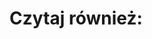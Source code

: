 <div
    data-type="article"
    data-id="2020-03-19-rozwoj-epidemii"
></div>

# Czytaj również:

<div
    data-type="teaser"
    data-id="naturalny-rozwoj-epidemii-w-polsce"
    data-title="W jakim tempie rozwijałaby się epidemia w Polsce bez podjętych środków zapobiegawczych?"
    data-date="Data opracowania: piątek, 20 marca 2020, godz. 14:30"
></div>

<div
    data-type="teaser"
    data-id="inne-kraje"
    data-title="Porównanie rozwoju epidemii pomiędzy krajami Europy i świata"
    data-date="Wkrótce"
></div>
